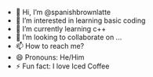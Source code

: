 - 👋 Hi, I’m @spanishbrownlatte
- 👀 I’m interested in learning basic coding
- 🌱 I’m currently learning c++
- 💞️ I’m looking to collaborate on ...
- 📫 How to reach me?
- 😄 Pronouns: He/Him
- ⚡ Fun fact: I love Iced Coffee 

<!---
spanishbrownlatte/spanishbrownlatte is a ✨ special ✨ repository because its `README.md` (this file) appears on your GitHub profile.
You can click the Preview link to take a look at your changes.
--->
